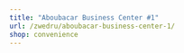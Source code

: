 ```yaml
---
title: "Aboubacar Business Center #1"
url: /zwedru/aboubacar-business-center-1/
shop: convenience
---
```

